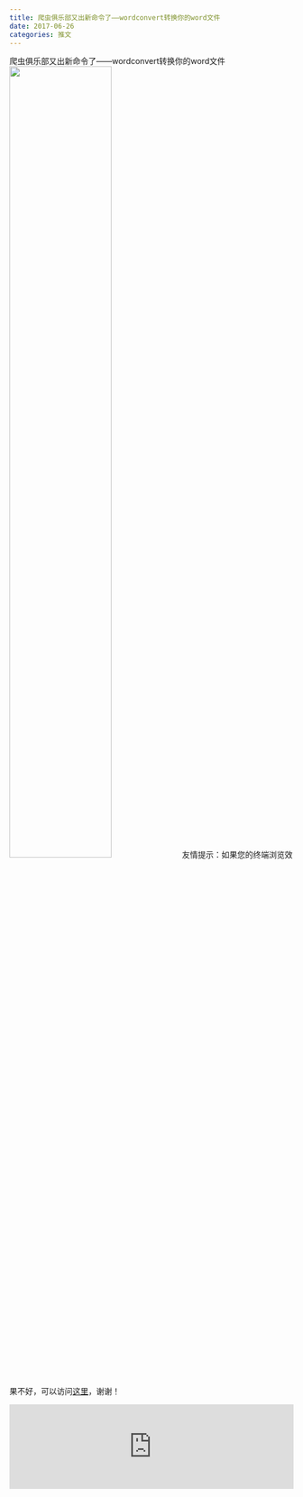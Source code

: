 ```yaml
---
title: 爬虫俱乐部又出新命令了——wordconvert转换你的word文件
date: 2017-06-26
categories: 推文
---
```

爬虫俱乐部又出新命令了——wordconvert转换你的word文件
<img src="http://mmbiz.qpic.cn/mmbiz_jpg/ACviaWTBFxhbgEIF4N7SzpTq3YsdggC1Cgd9DW11TyKNueREgVQmLHdvkP9bxPwvsx4qoLBqeJoKnicUod8zVXiaQ/0?wx_fmt=jpeg" style="width: 60%; height: auto;"/><!--more-->
友情提示：如果您的终端浏览效果不好，可以访问[这里](https://stata-club.github.io/stata_article/2017-06-26.html)，谢谢！
<iframe src="https://stata-club.github.io/stata_article/2017-06-26.html" id="iframepage" frameborder="0" scrolling="no" marginheight="0" marginwidth="0" width="100%" onLoad="iFrameHeight()"></iframe>
<script type="text/javascript" language="javascript">
function iFrameHeight() {
var ifm= document.getElementById("iframepage");
var subWeb = document.frames ? document.frames["iframepage"].document : ifm.contentDocument;   
if(ifm != null && subWeb != null) {
 ifm.height = subWeb.body.scrollHeight;
} 
} 
</script> 

